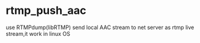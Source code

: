 # rtmp_push_aac
use RTMPdump(libRTMP) send local AAC stream to net server as rtmp live stream,it work in linux OS
